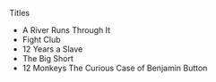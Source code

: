 Titles

* A River Runs Through It
* Fight Club
* 12 Years a Slave
* The Big Short
* 12 Monkeys
The Curious Case of Benjamin Button
